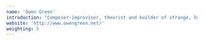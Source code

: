 ```yaml
---
name: 'Owen Green'
introduction: "Composer-improviser, theorist and builder of strange, hybrid instruments/pieces, Dr Green is the Research Fellow in Creative Coding on FluCoMa."
website: 'http://www.owengreen.net/'
weighting: 5
---
```

